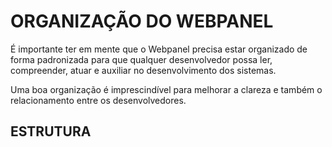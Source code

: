 # ORGANIZAÇÃO DO WEBPANEL

É importante ter em mente que o Webpanel precisa estar organizado de forma padronizada para que qualquer desenvolvedor possa ler, compreender, atuar e auxiliar no desenvolvimento dos sistemas.

Uma boa organização é imprescindível para melhorar a clareza e também o relacionamento entre os desenvolvedores.

## ESTRUTURA

